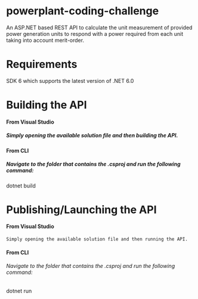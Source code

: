 # powerplant-coding-challenge
   An ASP.NET based REST API to calculate the unit measurement of provided power generation units to respond with a power required from each unit taking into account merit-order.
# Requirements 
SDK 6 which supports the latest version of .NET 6.0

# Building the API

#### From Visual Studio
 ##### Simply opening the available solution file and then building the API.
#### From CLI 
#####    Navigate to the folder that contains the .csproj and run the following command:
  dotnet build
   
# Publishing/Launching the API
  #### From Visual Studio
    Simply opening the available solution file and then running the API.
#### From CLI 
######     Navigate to the folder that contains the .csproj and run the following command:
  dotnet run
  



